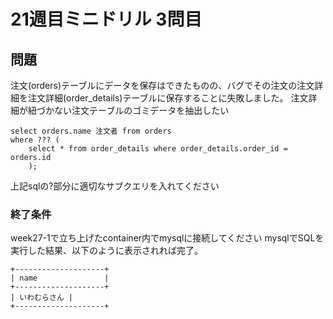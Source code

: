 # 21週目ミニドリル 3問目

## 問題

注文(orders)テーブルにデータを保存はできたものの、バグでその注文の注文詳細を注文詳細(order_details)テーブルに保存することに失敗しました。
注文詳細が紐づかない注文テーブルのゴミデータを抽出したい

```
select orders.name 注文者 from orders 
where ??? (
    select * from order_details where order_details.order_id = orders.id
    );
```
上記sqlの?部分に適切なサブクエリを入れてください

### 終了条件
week27-1で立ち上げたcontainer内でmysqlに接続してください
mysqlでSQLを実行した結果、以下のように表示されれば完了。

```
+--------------------+
| name               |
+--------------------+
| いわむらさん |
+--------------------+
```
